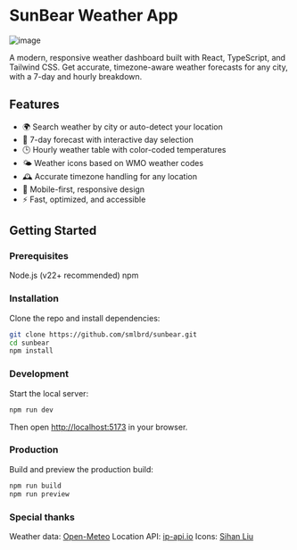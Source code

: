 # SunBear Weather App

![image](https://github.com/user-attachments/assets/fa70985f-c688-4dcd-bb14-f0f53651963a)

A modern, responsive weather dashboard built with React, TypeScript, and Tailwind CSS.
Get accurate, timezone-aware weather forecasts for any city, with a 7-day and hourly breakdown.

## Features

- 🌍 Search weather by city or auto-detect your location
- 📅 7-day forecast with interactive day selection
- 🕒 Hourly weather table with color-coded temperatures
- 🌤️ Weather icons based on WMO weather codes
- 🕰️ Accurate timezone handling for any location
- 📱 Mobile-first, responsive design
- ⚡ Fast, optimized, and accessible

## Getting Started

### Prerequisites

Node.js (v22+ recommended)
npm

### Installation
Clone the repo and install dependencies:

```bash
git clone https://github.com/smlbrd/sunbear.git
cd sunbear
npm install
```

### Development

Start the local server:

```bash
npm run dev
```

Then open [http://localhost:5173](http://localhost:5173) in your browser.

### Production

Build and preview the production build:

```bash
npm run build
npm run preview
```

### Special thanks
Weather data: [Open-Meteo](https://open-meteo.com/)
Location API: [ip-api.io](https://ip-api.io/)
Icons: [Sihan Liu](https://www.iconfinder.com/Neolau1119)
